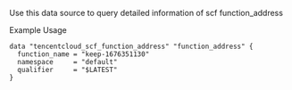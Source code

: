 Use this data source to query detailed information of scf function_address

Example Usage

```hcl
data "tencentcloud_scf_function_address" "function_address" {
  function_name = "keep-1676351130"
  namespace     = "default"
  qualifier     = "$LATEST"
}
```